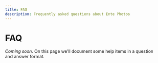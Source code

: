 ```yaml
---
title: FAQ
description: Frequently asked questions about Ente Photos
---
```



# FAQ


_Coming soon_. On this page we'll document some help items in a question and answer format.

